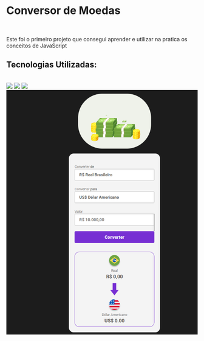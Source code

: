 <h1>Conversor de Moedas</h1>
<br>
<p>Este foi o primeiro projeto que consegui aprender e utilizar na pratica os conceitos de JavaScript</p>

<h2>Tecnologias Utilizadas:</h2>
<br>
<img src="https://img.shields.io/badge/HTML5-E34F26?style=for-the-badge&logo=html5&logoColor=white">
<img src="https://img.shields.io/badge/CSS3-1572B6?style=for-the-badge&logo=css3&logoColor=white">
<img src="https://img.shields.io/badge/JavaScript-F7DF1E?style=for-the-badge&logo=javascript&logoColor=black">

<img src="https://github.com/matheusdiass1/Projeto---Conversor-de-Moedas-com-JS-DevClub/blob/main/assets/conversor-moedass.png?raw=true">

